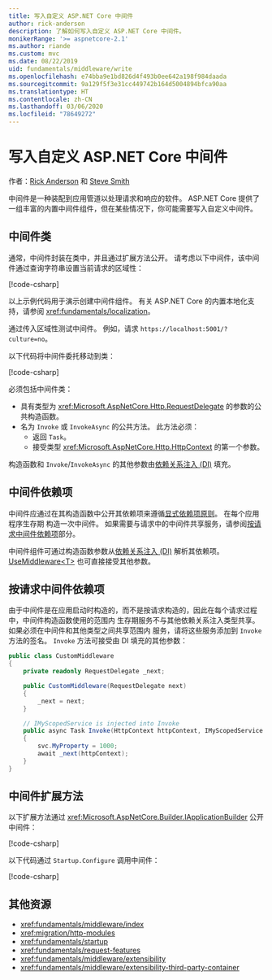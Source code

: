 ```yaml
---
title: 写入自定义 ASP.NET Core 中间件
author: rick-anderson
description: 了解如何写入自定义 ASP.NET Core 中间件。
monikerRange: '>= aspnetcore-2.1'
ms.author: riande
ms.custom: mvc
ms.date: 08/22/2019
uid: fundamentals/middleware/write
ms.openlocfilehash: e74bba9e1bd826d4f493b0ee642a198f984daada
ms.sourcegitcommit: 9a129f5f3e31cc449742b164d5004894bfca90aa
ms.translationtype: HT
ms.contentlocale: zh-CN
ms.lasthandoff: 03/06/2020
ms.locfileid: "78649272"
---
```

# <a name="write-custom-aspnet-core-middleware"></a>写入自定义 ASP.NET Core 中间件

作者：[Rick Anderson](https://twitter.com/RickAndMSFT) 和 [Steve Smith](https://ardalis.com/)

中间件是一种装配到应用管道以处理请求和响应的软件。 ASP.NET Core 提供了一组丰富的内置中间件组件，但在某些情况下，你可能需要写入自定义中间件。

## <a name="middleware-class"></a>中间件类

通常，中间件封装在类中，并且通过扩展方法公开。 请考虑以下中间件，该中间件通过查询字符串设置当前请求的区域性：

[!code-csharp[](write/snapshot/StartupCulture.cs)]

以上示例代码用于演示创建中间件组件。 有关 ASP.NET Core 的内置本地化支持，请参阅 <xref:fundamentals/localization>。

通过传入区域性测试中间件。 例如，请求 `https://localhost:5001/?culture=no`。

以下代码将中间件委托移动到类：

[!code-csharp[](write/snapshot/RequestCultureMiddleware.cs)]

必须包括中间件类：

* 具有类型为 <xref:Microsoft.AspNetCore.Http.RequestDelegate> 的参数的公共构造函数。
* 名为 `Invoke` 或 `InvokeAsync` 的公共方法。 此方法必须：
  * 返回 `Task`。
  * 接受类型 <xref:Microsoft.AspNetCore.Http.HttpContext> 的第一个参数。
  
构造函数和 `Invoke`/`InvokeAsync` 的其他参数由[依赖关系注入 (DI)](xref:fundamentals/dependency-injection) 填充。

## <a name="middleware-dependencies"></a>中间件依赖项

中间件应通过在其构造函数中公开其依赖项来遵循[显式依赖项原则](/dotnet/standard/modern-web-apps-azure-architecture/architectural-principles#explicit-dependencies)。 在每个应用程序生存期  构造一次中间件。 如果需要与请求中的中间件共享服务，请参阅[按请求中间件依赖项](#per-request-middleware-dependencies)部分。

中间件组件可通过构造函数参数从[依赖关系注入 (DI)](xref:fundamentals/dependency-injection) 解析其依赖项。 [UseMiddleware&lt;T&gt;](/dotnet/api/microsoft.aspnetcore.builder.usemiddlewareextensions.usemiddleware#Microsoft_AspNetCore_Builder_UseMiddlewareExtensions_UseMiddleware_Microsoft_AspNetCore_Builder_IApplicationBuilder_System_Type_System_Object___) 也可直接接受其他参数。

## <a name="per-request-middleware-dependencies"></a>按请求中间件依赖项

由于中间件是在应用启动时构造的，而不是按请求构造的，因此在每个请求过程中，中间件构造函数使用的范围内  生存期服务不与其他依赖关系注入类型共享。 如果必须在中间件和其他类型之间共享范围内  服务，请将这些服务添加到 `Invoke` 方法的签名。 `Invoke` 方法可接受由 DI 填充的其他参数：

```csharp
public class CustomMiddleware
{
    private readonly RequestDelegate _next;

    public CustomMiddleware(RequestDelegate next)
    {
        _next = next;
    }

    // IMyScopedService is injected into Invoke
    public async Task Invoke(HttpContext httpContext, IMyScopedService svc)
    {
        svc.MyProperty = 1000;
        await _next(httpContext);
    }
}
```

## <a name="middleware-extension-method"></a>中间件扩展方法

以下扩展方法通过 <xref:Microsoft.AspNetCore.Builder.IApplicationBuilder> 公开中间件：

[!code-csharp[](write/snapshot/RequestCultureMiddlewareExtensions.cs)]

以下代码通过 `Startup.Configure` 调用中间件：

[!code-csharp[](write/snapshot/Startup.cs?highlight=5)]

## <a name="additional-resources"></a>其他资源

* <xref:fundamentals/middleware/index>
* <xref:migration/http-modules>
* <xref:fundamentals/startup>
* <xref:fundamentals/request-features>
* <xref:fundamentals/middleware/extensibility>
* <xref:fundamentals/middleware/extensibility-third-party-container>
